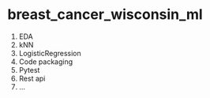 # breast_cancer_wisconsin_ml

1. EDA
2. kNN
3. LogisticRegression
4. Code packaging
5. Pytest
6. Rest api
7. ...
